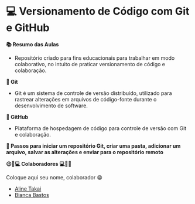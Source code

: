 # 💻 Versionamento de Código com Git e GitHub
**📚 Resumo das Aulas**
- Repositório criado para fins educacionais para trabalhar em modo colaborativo, no intuito de praticar versionamento de código e colaboração.

**🚨 Git**
- Git é um sistema de controle de versão distribuído, utilizado para rastrear alterações em arquivos de código-fonte durante o desenvolvimento de software.

**🚨 GitHub**
- Plataforma de hospedagem de código para controle de versão com Git e colaboração.

**🚨 Passos para iniciar um repositório Git, criar uma pasta, adicionar um arquivo, salvar as alterações e enviar para o repositório remoto**



**😉🚀💻 Colaboradores 💻🚀😉**

Coloque aqui seu nome, colaborador 😁

- [Aline Takai](https://github.com/alinetakai)
- [Bianca Bastos](https://github.com/BiaHashi)
